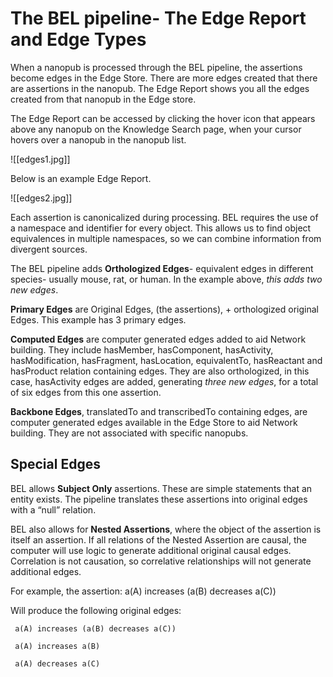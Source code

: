 # The BEL pipeline- The Edge Report and Edge Types

When a nanopub is processed through the BEL pipeline, the assertions become edges in the Edge Store.
There are more edges created that there are assertions in the nanopub.  The Edge Report shows you all the edges created from that nanopub in the Edge store.  

The Edge Report can be accessed by clicking the hover icon that appears above any nanopub on the Knowledge Search page, when your cursor hovers over a nanopub in the nanopub list.  

![[edges1.jpg]]

Below is an example Edge Report.

![[edges2.jpg]]

Each assertion is canonicalized during processing. BEL requires the use of a namespace and identifier for every object.  This allows us to find object equivalences in multiple namespaces, so we can combine information from divergent sources. 

The BEL pipeline adds **Orthologized Edges**- equivalent edges in different species- usually mouse, rat, or human.  In the example above, *this adds two new edges*.

**Primary Edges** are Original Edges, (the assertions), + orthologized original Edges.  This example has 3 primary edges.

**Computed Edges** are computer generated edges added to aid Network building.  They include hasMember, hasComponent, hasActivity, hasModification, hasFragment, hasLocation, equivalentTo, hasReactant and hasProduct relation containing edges. They are also orthologized, in this case, hasActivity edges are added, generating *three new edges*, for a total of six edges from this one assertion.  

**Backbone Edges**, translatedTo and transcribedTo containing edges, are computer generated edges available in the Edge Store to aid Network building.  They are not associated with specific nanopubs.

## Special Edges

BEL allows **Subject Only** assertions.  These are simple statements that an entity exists.  The pipeline translates these assertions into original edges with a “null” relation.

BEL also allows for **Nested Assertions**, where the object of the assertion is itself an assertion. If all relations of the Nested Assertion are causal, the computer will use logic to generate additional original causal edges.  Correlation is not causation, so correlative relationships will not generate additional edges.

For example, the assertion: a(A) increases (a(B) decreases a(C))

Will produce the following original edges:

     a(A) increases (a(B) decreases a(C))
     
     a(A) increases a(B)
     
     a(A) decreases a(C)

